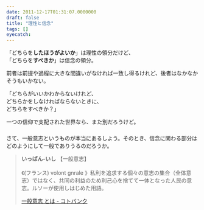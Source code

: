 ```yaml
---
date: 2011-12-17T01:31:07.0000000
draft: false
title: "理性と信念"
tags: []
eyecatch: 
---
```

<p>「どちらを<b>したほうがよいか</b>」は理性の領分だけど、<br />
「どちらを<b>すべきか</b>」は信念の領分。</p><p>前者は前提や過程に大きな間違いがなければ一致し得るけれど、後者はなかなかそうもいかない。</p><p>「どちらがいいかわからないけれど、<br />
どちらかをしなければならないときに、<br />
どちらをすべきか？」</p><p>一つの信仰で支配された世界なら、また別だろうけど。</p>

<div class="section">
<h3></h3>
<p>さて、一般意志というものが本当にあるしよう。そのとき、信念に関わる部分はどのようにして一般でありうるのだろうか。</p><p><blockquote><b>いっぱん‐いし</b>	 【一般意志】	<br />
<br />
《(フランス) volont gnrale 》私利を追求する個々の意志の集合（全体意志）ではなく、共同の利益のため利己心を捨てて一体となった人民の意志。ルソーが使用しはじめた用語。</p><p><a href="http://kotobank.jp/word/%E4%B8%80%E8%88%AC%E6%84%8F%E5%BF%97">一般意志 とは - コトバンク</a><br />
</blockquote></p>

</div>